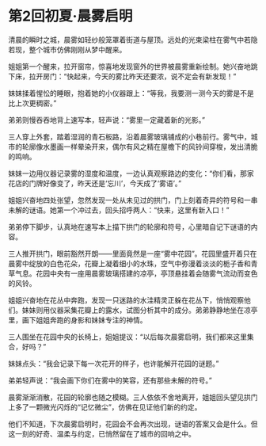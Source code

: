 # 第2回初夏·晨雾启明

清晨的瞬时之城，晨雾如轻纱般笼罩着街道与屋顶。远处的光束梁柱在雾气中若隐若现，整个城市仿佛刚刚从梦中醒来。

姐姐第一个醒来，拉开窗帘，惊喜地发现窗外的世界被晨雾重新绘制。她兴奋地跳下床，拉开房门：“快起来，今天的雾比昨天还要浓，说不定会有新发现！”

妹妹揉着惺忪的睡眼，抱着她的小仪器跟上：“等我，我要测一测今天的雾是不是比上次更稠密。”

弟弟则慢吞吞地背上速写本，轻声说：“雾里一定藏着新的光影。”

三人穿上外套，踏着湿润的青石板路，沿着晨雾玻璃铺成的小巷前行。雾气中，城市的轮廓像水墨画一样晕染开来，偶尔有风之精在屋檐下的风铃间穿梭，发出清脆的鸣响。

妹妹一边用仪器记录雾的湿度和温度，一边认真观察路边的变化：“你们看，那家花店的门牌好像变了，昨天还是‘忘川’，今天成了‘雾语’。”

姐姐兴奋地四处张望，忽然发现一处从未见过的拱门，门上刻着奇异的符号和一串未解的谜语。她第一个冲过去，回头招呼两人：“快来，这里有新入口！”

弟弟停下脚步，认真地在速写本上描下拱门的轮廓和符号，心里暗自记下谜语的内容。

三人推开拱门，眼前豁然开朗——里面竟然是一座“雾中花园”。花园里盛开着只在晨雾中绽放的白色花朵，花瓣上凝着细小的水珠，空气中弥漫着淡淡的栀子香和青草气息。花园中央有一座用晨雾玻璃搭建的凉亭，亭顶悬挂着会随雾气流动而变色的风铃。

姐姐兴奋地在花丛中奔跑，发现一只迷路的水洼精灵正躲在花丛下，悄悄观察他们。妹妹则用仪器采集花瓣上的露水，试图分析其中的成分。弟弟静静地坐在凉亭里，画下姐姐奔跑的身影和妹妹专注的神情。

三人围坐在花园中央的长椅上，姐姐提议：“以后每次晨雾启明，我们都来这里集合，好吗？”

妹妹点头：“我会记录下每一次花开的样子，也许能解开花园的谜题。”

弟弟轻声说：“我会画下你们在雾中的笑容，还有那些未解的符号。”

晨雾渐渐消散，花园的轮廓也随之模糊。三人依依不舍地离开，姐姐回头望见拱门上多了一颗微光闪烁的“记忆微尘”，仿佛在见证他们新的约定。

他们不知道，下次晨雾启明时，花园会不会再次出现，谜语的答案又会是什么。但这一刻的好奇、温柔与约定，已悄然留在了城市的回响之中。 